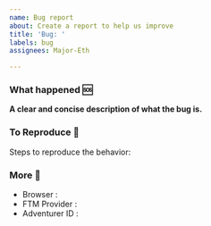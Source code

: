 ```yaml
---
name: Bug report
about: Create a report to help us improve
title: 'Bug: '
labels: bug
assignees: Major-Eth

---
```


### What happened 🆘
**A clear and concise description of what the bug is.**

### To Reproduce 🔂
Steps to reproduce the behavior:

### More 🔎
- Browser : 
- FTM Provider : 
- Adventurer ID :
